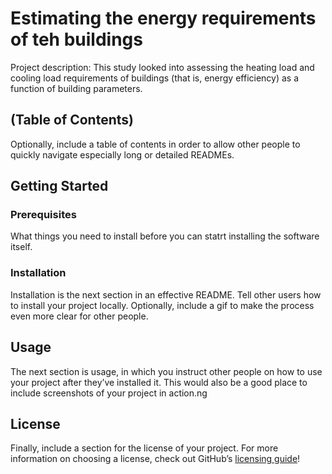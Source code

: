 # Estimating the energy requirements of teh buildings
Project description: This study looked into assessing the heating load and cooling load requirements of buildings (that is, energy efficiency) as a function of building parameters.

## (Table of Contents)
Optionally, include a table of contents in order to allow other people to quickly navigate especially long or detailed READMEs.

## Getting Started
### Prerequisites
What things you need to install before you can statrt installing the software itself.

### Installation
Installation is the next section in an effective README. Tell other users how to install your project locally. Optionally, include a gif to make the process even more clear for other people.

## Usage
The next section is usage, in which you instruct other people on how to use your project after they’ve installed it. This would also be a good place to include screenshots of your project in action.ng

## License
Finally, include a section for the license of your project. For more information on choosing a license, check out GitHub’s [licensing guide](https://choosealicense.com/)!
